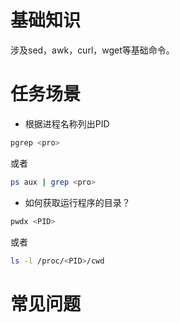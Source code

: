 # 基础知识
涉及sed，awk，curl，wget等基础命令。

# 任务场景
* 根据进程名称列出PID
```bash
pgrep <pro>
```
或者
```bash
ps aux | grep <pro>
```

* 如何获取运行程序的目录？
```bash
pwdx <PID>
```
或者
```bash
ls -l /proc/<PID>/cwd
```


# 常见问题
